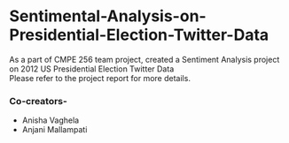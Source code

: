 # Sentimental-Analysis-on-Presidential-Election-Twitter-Data
As a part of CMPE 256 team project, created a Sentiment Analysis project on 2012 US Presidential Election Twitter Data  
Please refer to the project report for more details.  

### Co-creators-
- Anisha Vaghela
- Anjani Mallampati
